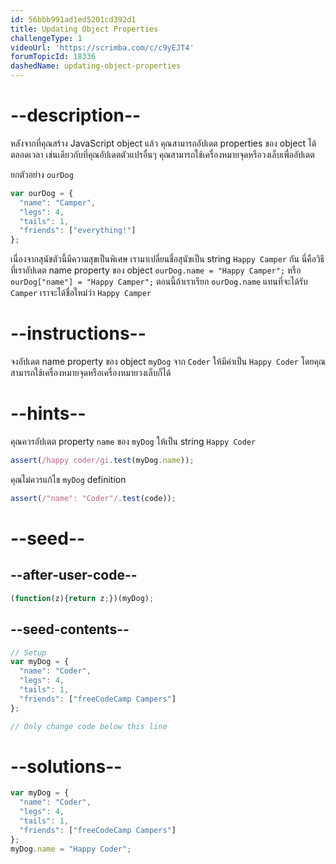 ```yaml
---
id: 56bbb991ad1ed5201cd392d1
title: Updating Object Properties
challengeType: 1
videoUrl: 'https://scrimba.com/c/c9yEJT4'
forumTopicId: 18336
dashedName: updating-object-properties
---
```


# --description--

หลังจากที่คุณสร้าง JavaScript object แล้ว คุณสามารถอัปเดต properties ของ object ได้ตลอดเวลา เช่นเดียวกับที่คุณอัปเดตตัวแปรอื่นๆ คุณสามารถใช้เครื่องหมายจุดหรือวงเล็บเพื่ออัปเดต

ยกตัวอย่าง `ourDog`

```js
var ourDog = {
  "name": "Camper",
  "legs": 4,
  "tails": 1,
  "friends": ["everything!"]
};
```

เนื่องจากสุนัขตัวนี้มีความสุขเป็นพิเศษ เรามาเปลี่ยนชื่อสุนัขเป็น string `Happy Camper` กัน นี่คือวิธีที่เราอัปเดต name property ของ object `ourDog.name = "Happy Camper";` หรือ `ourDog["name"] = "Happy Camper";` ตอนนี้ถ้าเราเรียก `ourDog.name` แทนที่จะได้รับ `Camper` เราจะได้ชื่อใหม่ว่า `Happy Camper`


# --instructions--

จงอัปเดต name property ของ object `myDog` จาก `Coder` ให้มีค่าเป็น `Happy Coder` โดยคุณสามารถใช้เครื่องหมายจุดหรือเครื่องหมายวงเล็บก็ได้


# --hints--

คุณควรอัปเตต property `name` ของ `myDog` ให้เป็น string `Happy Coder`

```js
assert(/happy coder/gi.test(myDog.name));
```

คุณไม่ควรแก้ไข `myDog` definition

```js
assert(/"name": "Coder"/.test(code));
```

# --seed--

## --after-user-code--

```js
(function(z){return z;})(myDog);
```

## --seed-contents--

```js
// Setup
var myDog = {
  "name": "Coder",
  "legs": 4,
  "tails": 1,
  "friends": ["freeCodeCamp Campers"]
};

// Only change code below this line
```

# --solutions--

```js
var myDog = {
  "name": "Coder",
  "legs": 4,
  "tails": 1,
  "friends": ["freeCodeCamp Campers"]
};
myDog.name = "Happy Coder";
```
